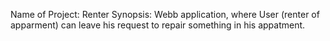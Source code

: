 Name of Project: Renter
Synopsis: Webb application, where User (renter of apparment) can leave his request to repair something in his appatment.